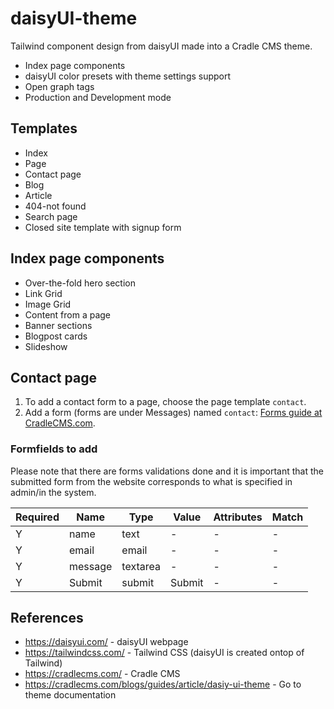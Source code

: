 # daisyUI-theme
Tailwind component design from daisyUI made into a Cradle CMS theme. 

* Index page components
* daisyUI color presets with theme settings support
* Open graph tags
* Production and Development mode

## Templates
* Index
* Page
* Contact page
* Blog
* Article
* 404-not found
* Search page
* Closed site template with signup form

## Index page components
* Over-the-fold hero section
* Link Grid
* Image Grid
* Content from a page
* Banner sections
* Blogpost cards
* Slideshow

## Contact page

1. To add a contact form to a page, choose the page template `contact`.
2. Add a form (forms are under Messages) named `contact`: [Forms guide at CradleCMS.com](https://cradlecms.com/blogs/guides/article/form-functionality).

### Formfields to add 

Please note that there are forms validations done and it is important that the submitted form from the website corresponds to what is specified in admin/in the system.

Required | Name | Type | Value | Attributes | Match
---|---|---|---|---|---
Y | name | text | - | - | -
Y | email | email | - | - | -
Y | message | textarea | - | - | -
Y | Submit | submit | Submit | - | -

## References
* <https://daisyui.com/> - daisyUI webpage
* <https://tailwindcss.com/> - Tailwind CSS (daisyUI is created ontop of Tailwind)
* <https://cradlecms.com/> - Cradle CMS
* <https://cradlecms.com/blogs/guides/article/dasiy-ui-theme> - Go to theme documentation
